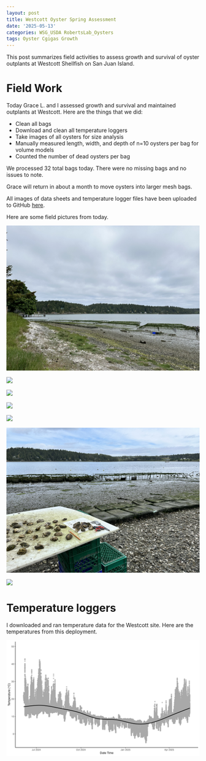 ```yaml
---
layout: post
title: Westcott Oyster Spring Assessment 
date: '2025-05-13'
categories: WSG_USDA RobertsLab_Oysters
tags: Oyster Cgigas Growth
---
```


This post summarizes field activities to assess growth and survival of oyster outplants at Westcott Shellfish on San Juan Island.  

# Field Work 

Today Grace L. and I assessed growth and survival and maintained outplants at Westcott. Here are the things that we did:  

- Clean all bags 
- Download and clean all temperature loggers 
- Take images of all oysters for size analysis 
- Manually measured length, width, and depth of n=10 oysters per bag for volume models 
- Counted the number of dead oysters per bag 

We processed 32 total bags today. There were no missing bags and no issues to note.  

Grace will return in about a month to move oysters into larger mesh bags.  

All images of data sheets and temperature logger files have been uploaded to GitHub [here](https://github.com/RobertsLab/project-gigas-conditioning/tree/main/data/outplanting/GoosePoint).  

Here are some field pictures from today.  

![](https://github.com/AHuffmyer/ASH_Putnam_Lab_Notebook/blob/master/images/NotebookImages/oysters/wsg_usda/20250513/pic1.jpeg?raw=true) 

![](https://github.com/AHuffmyer/ASH_Putnam_Lab_Notebook/blob/master/images/NotebookImages/oysters/wsg_usda/20250513/pic2.jpeg?raw=true)

![](https://github.com/AHuffmyer/ASH_Putnam_Lab_Notebook/blob/master/images/NotebookImages/oysters/wsg_usda/20250513/pic3.jpeg?raw=true)

![](https://github.com/AHuffmyer/ASH_Putnam_Lab_Notebook/blob/master/images/NotebookImages/oysters/wsg_usda/20250513/pic4.jpeg?raw=true)

![](https://github.com/AHuffmyer/ASH_Putnam_Lab_Notebook/blob/master/images/NotebookImages/oysters/wsg_usda/20250513/pic5.jpeg?raw=true)

![](https://github.com/AHuffmyer/ASH_Putnam_Lab_Notebook/blob/master/images/NotebookImages/oysters/wsg_usda/20250513/pic6.jpeg?raw=true)

![](https://github.com/AHuffmyer/ASH_Putnam_Lab_Notebook/blob/master/images/NotebookImages/oysters/wsg_usda/20250513/pic7.jpeg?raw=true) 

# Temperature loggers 

I downloaded and ran temperature data for the Westcott site. Here are the temperatures from this deployment.  

![](https://github.com/AHuffmyer/ASH_Putnam_Lab_Notebook/blob/master/images/NotebookImages/oysters/wsg_usda/20250513/westcott-loggers.png?raw=true)   

